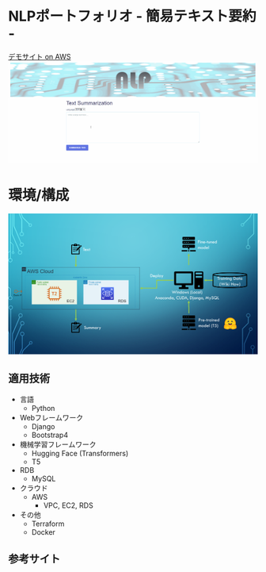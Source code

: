 # NLPポートフォリオ - 簡易テキスト要約 -

[デモサイト on AWS](http://35.73.73.242/nlp0/)
![画像名](https://github.com/tagawa0207/nlp0/blob/main/image/demo.gif)

# 環境/構成

![画像名](https://github.com/tagawa0207/nlp0/blob/main/image/config.png)

## 適用技術
- 言語
  - Python  
- Webフレームワーク
  - Django
  - Bootstrap4
- 機械学習フレームワーク
  - Hugging Face (Transformers)
  - T5
- RDB
  - MySQL
- クラウド
  - AWS
    - VPC, EC2, RDS
- その他
  - Terraform
  - Docker

## 参考サイト

